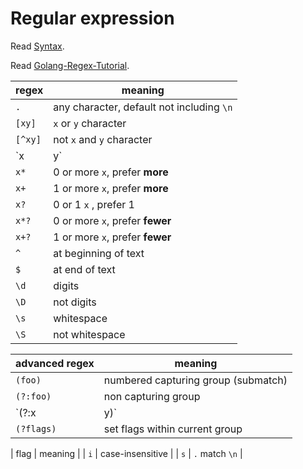 # Regular expression

Read [Syntax](https://github.com/google/re2/wiki/Syntax).

Read [Golang-Regex-Tutorial](https://github.com/StefanSchroeder/Golang-Regex-Tutorial).

| regex   | meaning                                   |
| ------- | ----------------------------------------- |
| `.`     | any character, default not including `\n` |
| `[xy]`  | `x` or `y` character                      |
| `[^xy]` | not `x` and `y` character                 |
| `x|y`   | `x` or `y`                                |
| `x*`    | 0 or more `x`, prefer **more**            |
| `x+`    | 1 or more `x`, prefer **more**            |
| `x?`    | 0 or 1 `x` , prefer 1                     |
| `x*?`   | 0 or more `x`, prefer **fewer**           |
| `x+?`   | 1 or more `x`, prefer **fewer**           |
| `^`     | at beginning of text                      |
| `$`     | at end of text                            |
| `\d`    | digits                                    |
| `\D`    | not digits                                |
| `\s`    | whitespace                                |
| `\S`    | not whitespace                            |

| advanced regex | meaning                             |
| -------------- | ----------------------------------- |
| `(foo)`        | numbered capturing group (submatch) |
| `(?:foo)`      | non capturing group                 |
| `(?:x|y)`      | `x` or `y` expression wrap in `()`  |
| `(?flags)`     | set flags within current group      |

| flag | meaning |
| `i` | case-insensitive |
| `s` | `.` match `\n` |
